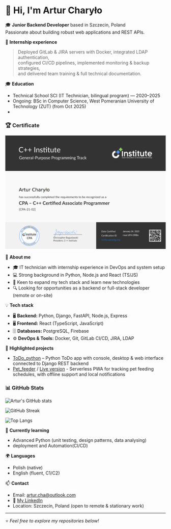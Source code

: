 # 👋 Hi, I'm Artur Charyło

🎓 **Junior Backend Developer** based in Szczecin, Poland  
Passionate about building robust web applications and REST APIs.

📌 **Internship experience**

> Deployed GitLab & JIRA servers with Docker, integrated LDAP authentication,  
> configured CI/CD pipelines, implemented monitoring & backup strategies,  
> and delivered team training & full technical documentation.

🎓 **Education**

- Technical School SCI (IT Technician, bilingual program) — 2020–2025
- Ongoing: BSc in Computer Science, West Pomeranian University of Technology (ZUT) (from Oct 2025)
- 
### 🏆 Certificate

<p>
  <img src="./images/certificate_rvue.fJFH.ORBo.png" alt="C++ Certificate" width="600"/>
</p>

🚀 **About me**

- 🎓 IT technician with internship experience in DevOps and system setup
- 💻 Strong background in Python, Node.js and React (TS/JS)
- 🌱 Keen to expand my tech stack and learn new technologies
- 🔍 Looking for opportunities as a backend or full-stack developer (remote or on-site)

💡 **Tech stack**

- 🖥️ **Backend:** Python, Django, FastAPI, Node.js, Express
- 🖥️ **Frontend:** React (TypeScript, JavaScript)
- 🗄️ **Databases:** PostgreSQL, Firebase
- ⚙️ **DevOps & Tools:** Docker, Git, GitLab CI/CD, JIRA, LDAP

🌟 **Highlighted projects**

- [ToDo_python](https://github.com/ArturCharylo/ToDo_python) – Python ToDo app with console, desktop & web interface connected to Django REST backend
- [Pet_feeder](https://github.com/ArturCharylo/Pet_feeder) / [Live version](https://pet-feeder-five.vercel.app) - Serverless PWA for tracking pet feeding schedules, with offline support and local notifications

### 📊 GitHub Stats

![Artur's GitHub stats](https://github-readme-stats.vercel.app/api?username=ArturCharylo&show_icons=true&theme=radical)

![GitHub Streak](https://github-readme-streak-stats.herokuapp.com/?user=ArturCharylo&theme=radical)

![Top Langs](https://github-readme-stats.vercel.app/api/top-langs/?username=ArturCharylo&layout=compact&theme=radical)


🚀 **Currently learning**

- Advanced Python (unit testing, design patterns, data analysing)
- deployment and Automation(CI/CD)

🌍 **Languages**

- Polish (native)
- English (fluent, C1/C2)

📫 **Contact**

- Email: [artur.cha@outlook.com](mailto:artur.cha@outlook.com)
- 🔗 [My LinkedIn](https://www.linkedin.com/in/artur-charyło-9554a1373/)
- Location: Szczecin, Poland (open to remote & stationary work)

---

⭐ _Feel free to explore my repositories below!_

<!--
**ArturCharylo/ArturCharylo** is a ✨ _special_ ✨ repository because its `README.md` (this file) appears on your GitHub profile.

Here are some ideas to get you started:

- 🔭 I’m currently working on ...
- 🌱 I’m currently learning ...
- 👯 I’m looking to collaborate on ...
- 🤔 I’m looking for help with ...
- 💬 Ask me about ...
- 📫 How to reach me: ...
- 😄 Pronouns: ...
- ⚡ Fun fact: ...
-->
